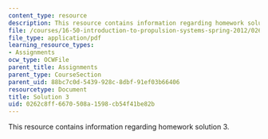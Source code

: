 ```yaml
---
content_type: resource
description: This resource contains information regarding homework solution 3.
file: /courses/16-50-introduction-to-propulsion-systems-spring-2012/0262c8ff6670508a1598cb54f41be82b_MIT16_50S12_sol3.pdf
file_type: application/pdf
learning_resource_types:
- Assignments
ocw_type: OCWFile
parent_title: Assignments
parent_type: CourseSection
parent_uid: 88bc7c0d-5439-928c-8dbf-91ef03b66406
resourcetype: Document
title: Solution 3
uid: 0262c8ff-6670-508a-1598-cb54f41be82b
---
```

This resource contains information regarding homework solution 3.

